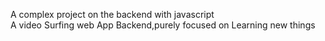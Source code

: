 A complex project on the backend with javascript <br>
A video Surfing web App Backend,purely focused on Learning new things

